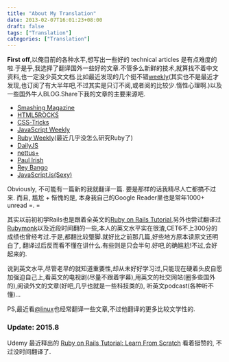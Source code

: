 ```yaml
---
title: "About My Translation"
date: 2013-02-07T16:01:23+08:00
draft: false
tags: ["Translation"]
categories: ["Translation"]
---
```


**First off**,以俺目前的各种水平,想写出一些好的 technical articles 是有点难度的啦.于是乎,我选择了翻译国外一些好的文章.不管多么新鲜的技术,就算找不着中文资料,也一定没少英文文档.比如最近发现的几个挺不错[weekly](https://cooperpress.com/)(其实也不是最近才发现,也订阅了有大半年吧,不过其实是只订不阅,或者阅的比较少.惰性心理啊.)以及一些国外牛人BLOG.Share下我的文章的主要来源吧.

- [Smashing Magazine](http://www.smashingmagazine.com/)
- [HTML5ROCKS](http://www.html5rocks.com/en/)
- [CSS-Tricks](http://css-tricks.com/)
- [JavaScript Weekly](http://javascriptweekly.com/)
- [Ruby Weekly](http://Rubyweekly.com/)(最近几乎没怎么研究Ruby了)
- [DailyJS](http://dailyjs.com/)
- [nettus+](http://net.tutsplus.com/)
- [Paul Irish](http://paulirish.com/)
- [Rey Bango](http://blog.reybango.com/)
- [JavaScript.is(Sexy)](http://javascriptissexy.com/)


Obviously, 不可能有一篇新的我就翻译一篇. 要是那样的话我精尽人亡都搞不过来. 而且, 尴尬 + 惭愧的是, 本身我自己的Google Reader里也是常年1000+ unread =. =

其实以前初初学Rails也是跟着全英文的[Ruby on Rails Tutorial](http://Ruby.Railstutorial.org/Ruby-on-Rails-tutorial-book),另外也尝试翻译过[Rubymonk](http://Rubymonk.com/)以及近段时间翻的一些,本人的英文水平实在很渣,CET6不上300分的成绩也曾经考过.于是,都翻比较蹩脚.就好比之前那几篇,好些地方原本读原文还明白了, 翻译过后反而看不懂在讲什么.有些则是只会半句.好吧,的确尴尬!不过,会好起来的.

说到英文水平,尽管老早的就知道重要性,却从未好好学习过,只能现在硬着头皮自愿加强迫自己上,看英文的电视剧(尽量不跟着字幕),用英文的社交网站(圈多些国外的),阅读外文的文章(好吧,几乎也就是一些科技类的), 听英文podcast(各种听不懂)...

PS,最近看[@linux](http://linlis.me/)也经常翻译一些文章,不过他翻译的更多比较文学性的.

### Update: 2015.8

Udemy 最近释出的 [Ruby on Rails Tutorial: Learn From Scratch](https://blog.udemy.com/ruby-on-rails-tutorial-learn-from-scratch/) 看着挺赞的, 不过没时间翻译了.

